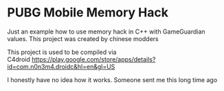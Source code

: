 # PUBG Mobile Memory Hack
Just an example how to use memory hack in C++ with GameGuardian values. This project was created by chinese modders

This project is used to be compiled via 	
C4droid https://play.google.com/store/apps/details?id=com.n0n3m4.droidc&hl=en&gl=US

I honestly have no idea how it works. Someone sent me this long time ago
